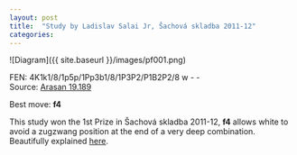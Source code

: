 ```yaml
---
layout: post
title:  "Study by Ladislav Salai Jr, Šachová skladba 2011-12"
categories: 
---
```


![Diagram]({{ site.baseurl }}/images/pf001.png)

FEN: 4K1k1/8/1p5p/1Pp3b1/8/1P3P2/P1B2P2/8 w - -  
Source: [Arasan 19.189](http://www.arasanchess.org/arasan19a.epd)  
<!--more-->
Best move: **f4**

This study won the 1st Prize in Šachová skladba 2011-12, **f4** allows white to avoid a zugzwang position at the end of a very deep combination. Beautifully explained [here](http://www.jsbeasley.co.uk/ochess/salaistudy.pdf).




